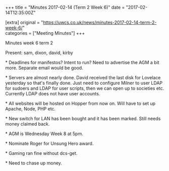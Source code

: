 +++
title = "Minutes 2017-02-14 (Term 2 Week 6)"
date = "2017-02-14T12:35:00Z"

[extra]
original = "https://uwcs.co.uk/news/minutes-2017-02-14-term-2-week-6/"    
categories = ["Meeting Minutes"]
+++

<p>Minutes week 6 term 2<br/></p>

<!-- more -->

Present: sam, dixon, david, kirby

\* Deadlines for manifestos? Intent to run? Need to advertise the AGM a bit
more. Separate email would be good.

\* Servers are almost nearly done. David received the last disk for Lovelace
yesterday so that's finally done. Just need to configure Milner to user LDAP
for sudoers and LDAP for user scripts, then we can open up to societies etc.
Currently LDAP does not have user accounts.

\* All websites will be hosted on Hopper from now on. Will have to set up Apache,
Node, PHP etc.

\* New switch for LAN has been bought and it has been marked. Still needs money
claimed back.

\* AGM is Wednesday Week 8 at 5pm.

\* Nominate Roger for Unsung Hero award.

\* Gaming ran fine without dcs-get.

\* Need to chase up money.

